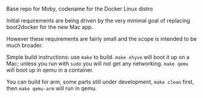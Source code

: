 Base repo for Moby, codename for the Docker Linux distro

Initial requirements are being driven by the very minimal goal of replacing boot2docker for the new Mac app.

However these requirements are fairly small and the scope is intended to be much broader.

Simple build instructions: use `make` to build. `make xhyve` will boot it up on a Mac; unless you run with `sudo` you will not get any networking.
`make qemu` will boot up in qemu in a container.

You can build for arm, some parts still under development, `make clean` first, then `make qemu-arm` will run in qemu.
